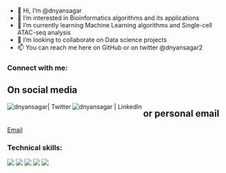 - 👋 Hi, I’m @dnyansagar
- 👀 I’m interested in Bioinformatics algorithms and its applications
- 🌱 I’m currently learning Machine Learning algorithms and Single-cell ATAC-seq analysis
- 💞️ I’m looking to collaborate on Data science projects
- 📫 You can reach me here on GitHub or on twitter @dnyansagar2

### Connect with me:

## On social media
[<img align="left" alt="dnyansagar| Twitter"  src="https://img.shields.io/badge/Twitter-1DA1F2?style=for-the-badge&logo=twitter&logoColor=white" />][twitter]
[<img align="left" alt="dnyansagar | LinkedIn"  src="https://img.shields.io/badge/LinkedIn-0077B5?style=for-the-badge&logo=linkedin&logoColor=white" />][linkedin]

[twitter]: https://twitter.com/dnyansagar2
[linkedin]: https://www.linkedin.com/in/rohit-dnyansagar

## or personal email 
[Email](mailto:rohit.dnyansagar@gmail.com)

### Technical skills:
![](https://img.shields.io/badge/Python-FFD43B?style=for-the-badge&logo=python&logoColor=darkgreen)
![](https://img.shields.io/badge/Jupyter-F37626.svg?&style=for-the-badge&logo=Jupyter&logoColor=white)
![](https://img.shields.io/badge/R-276DC3?style=for-the-badge&logo=r&logoColor=white)
![](https://img.shields.io/badge/Shell_Script-121011?style=for-the-badge&logo=gnu-bash&logoColor=white)
![](https://img.shields.io/badge/conda-342B029.svg?&style=for-the-badge&logo=anaconda&logoColor=white)

<!---
dnyansagar/dnyansagar is a ✨ special ✨ repository because its `README.md` (this file) appears on your GitHub profile.
You can click the Preview link to take a look at your changes.
--->
